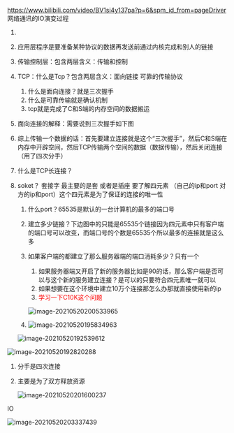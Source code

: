 https://www.bilibili.com/video/BV1si4y137pa?p=6&spm_id_from=pageDriver  网络通讯的IO演变过程

1. 

2. 应用层程序是要准备某种协议的数据再发送前通过内核完成和别人的链接

3. 传输控制层：包含两层含义：传输和控制

4. TCP：什么是Tcp？包含两层含义：面向链接  可靠的传输协议

   1. 什么是面向连接？就是三次握手
   2. 什么是可靠传输就是确认机制
   3. tcp就是完成了C和S端的内存空间的数据搬运

5. 面向连接的解释：需要说到三次握手如下图

6. 综上传输一个数据的话：首先要建立连接就是这个“三次握手”，然后C和S端在内存中开辟空间，然后TCP传输两个空间的数据（数据传输），然后关闭连接（用了四次分手）

7. 什么是TCP长连接？

8. soket？ 套接字 最主要的是套   或者是插座  要了解四元素 （自己的ip和port 对方的ip和port）这个四元素是为了保证的连接的唯一性

   1. 什么port？65535是默认的一台计算机的最多的端口号

   2. 建立多少链接？下边图中的只能是65535个链接因为四元素中只有客户端的端口号可以改变，而端口号的个数是65535个所以最多的连接就是这么多

   3. 如果客户端的都建立了那么服务器端的端口消耗多少？只有一个

      1. 如果服务器端又开启了新的服务器比如是90的话，那么客户端是否可以与这个新的服务建立连接？是可以的只要符合四元素唯一就可以
      2. 如果想要在这个环境中建立10万个连接那怎么办那就直接使用新的ip
      3. <font color="red">学习一下C10K这个问题</font>

      ![image-20210520200533965](/Users/haining/Documents/mydoc/tyninganother.github.io/assets/images/post/image-20210520200533965.png)

   4. ![image-20210520195834963](/Users/haining/Documents/mydoc/tyninganother.github.io/assets/images/post/image-20210520195834963.png)

   ![image-20210520192539612](/Users/haining/Documents/mydoc/tyninganother.github.io/assets/images/post/image-20210520192539612.png)

![image-20210520192820288](/Users/haining/Documents/mydoc/tyninganother.github.io/assets/images/post/image-20210520192820288.png)

1. 分手是四次连接

2. 主要是为了双方释放资源

   ![image-20210520201600237](/Users/haining/Documents/mydoc/tyninganother.github.io/assets/images/post/image-20210520201600237.png)





IO

![image-20210520203337439](/Users/haining/Documents/mydoc/tyninganother.github.io/assets/images/post/image-20210520203337439.png)